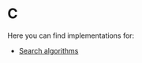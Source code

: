 # C

Here you can find implementations for:

- [Search algorithms](https://github.com/chee-zaram/playground/tree/main/c/searchalgorithms)
